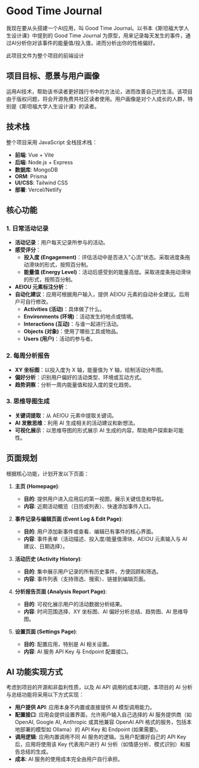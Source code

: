# Good Time Journal

我现在要从头搭建一个AI应用，叫 Good Time Journal。以书本《斯坦福大学人生设计课》中提到的 Good Time Journal 为原型，用来记录每天发生的事件，通过AI分析你对该事件的能量值/投入值，进而分析出你的性格偏好。

此项目文件为整个项目的前端设计

## 项目目标、愿景与用户画像

运用AI技术，帮助该书读者更好践行书中的方法论，进而改善自己的生活。该项目由于版权问题，将会开源免费共社区读者使用。用户画像是对个人成长的人群，特别是《斯坦福大学人生设计课》的读者。

## 技术栈

整个项目采用 JavaScript 全栈技术栈：
- **前端**: Vue + Vite
- **后端**: Node.js + Express
- **数据库**: MongoDB
- **ORM**: Prisma
- **UI/CSS**: Tailwind CSS
- **部署**: Vercel/Netlify

## 核心功能

### 1. 日常活动记录
- **活动记录**：用户每天记录所参与的活动。
- **感受评分**：
    - **投入度 (Engagement)**：评估活动中是否进入"心流"状态。采取进度条拖动滑块的形式，按照百分制。
    - **能量值 (Energy Level)**：活动后感受到的能量高低。采取进度条拖动滑块的形式，按照百分制。
- **AEIOU 元素标注分析**：
- **自动化建议**：应用可根据用户输入，提供 AEIOU 元素的自动补全建议。后用户可自行修改。
    - **Activities (活动)**：具体做了什么。
    - **Environments (环境)**：活动发生的地点或情境。
    - **Interactions (互动)**：与谁一起进行活动。
    - **Objects (对象)**：使用了哪些工具或物品。
    - **Users (用户)**：活动的参与者。

### 2. 每周分析报告
- **XY 坐标图**：以投入度为 X 轴，能量值为 Y 轴，绘制活动分布图。
- **偏好分析**：识别用户偏好的活动类型、环境或互动方式。
- **趋势洞察**：分析一周内能量值和投入度的变化趋势。

### 3. 思维导图生成
- **关键词提取**：从 AEIOU 元素中提取关键词。
- **AI 发散思维**：利用 AI 生成相关的活动建议和新想法。
- **可视化展示**：以思维导图的形式展示 AI 生成的内容，帮助用户探索新可能性。

## 页面规划

根据核心功能，计划开发以下页面：

1.  **主页 (Homepage)**:
    *   **目的**: 提供用户进入应用后的第一视图，展示关键信息和导航。
    *   **内容**: 近期活动概览（日历或列表）、快速添加事件入口。

2.  **事件记录与编辑页面 (Event Log & Edit Page)**:
    *   **目的**: 用户添加新事件或查看、编辑已有事件的核心界面。
    *   **内容**: 事件表单（活动描述、投入度/能量值滑块、AEIOU 元素输入与 AI 建议、日期选择）。

3.  **活动历史 (Activity History)**:
    *   **目的**: 集中展示用户记录的所有历史事件，方便回顾和筛选。
    *   **内容**: 事件列表（支持筛选、搜索）、链接到编辑页面。

4.  **分析报告页面 (Analysis Report Page)**:
    *   **目的**: 可视化展示用户的活动数据分析结果。
    *   **内容**: 时间范围选择、XY 坐标图、AI 偏好分析总结、趋势图、AI 思维导图。

5.  **设置页面 (Settings Page)**:
    *   **目的**: 配置应用，特别是 AI 相关设置。
    *   **内容**: AI 服务 API Key 与 Endpoint 配置接口。

## AI 功能实现方式

考虑到项目的开源和非盈利性质，以及 AI API 调用的成本问题，本项目的 AI 分析与总结功能将采用以下方式实现：

- **用户提供 API**: 应用本身不内置或直接提供 AI 模型调用能力。
- **配置接口**: 应用会提供设置界面，允许用户输入自己选择的 AI 服务提供商（如 OpenAI, Google AI, Anthropic 或其他兼容 OpenAI API 格式的服务，包括本地部署的模型如 Ollama）的 API Key 和 Endpoint (如果需要)。
- **调用逻辑**: 应用内置调用不同 AI 服务的逻辑。当用户配置好自己的 API Key 后，应用将使用该 Key 代表用户进行 AI 分析（如情感分析、模式识别）和报告总结的生成。
- **成本**: AI 服务的使用成本完全由用户自行承担。